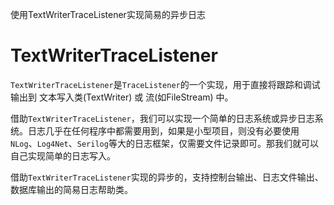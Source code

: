 使用TextWriterTraceListener实现简易的异步日志

# TextWriterTraceListener

`TextWriterTraceListener`是`TraceListener`的一个实现，用于直接将跟踪和调试输出到 文本写入类(TextWriter) 或 流(如FileStream) 中。

借助`TextWriterTraceListener`，我们可以实现一个简单的日志系统或异步日志系统。日志几乎在任何程序中都需要用到，如果是小型项目，则没有必要使用`NLog`、`Log4Net`、`Serilog`等大的日志框架，仅需要文件记录即可。那我们就可以自己实现简单的日志写入。

借助`TextWriterTraceListener`实现的异步的，支持控制台输出、日志文件输出、数据库输出的简易日志帮助类。